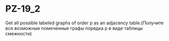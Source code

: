 # PZ-19_2
Get all possible labeled graphs of order p as an adjacency table.(Получите все возможные помеченные графы порядка p в виде таблицы смежности)
